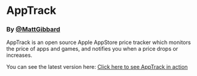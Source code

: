 # AppTrack
### By [@MattGibbard](https://twitter.com/MattGibbard)

AppTrack is an open source Apple AppStore price tracker which monitors the price of apps and games, and notifies you when a price drops or increases.

You can see the latest version here:
[Click here to see AppTrack in action](https://polar-brook-80303.herokuapp.com/)
